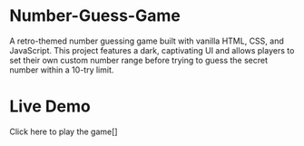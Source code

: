 # Number-Guess-Game
A retro-themed number guessing game built with vanilla HTML, CSS, and JavaScript. This project features a dark, captivating UI and allows players to set their own custom number range before trying to guess the secret number within a 10-try limit.

# Live Demo
Click here to play the game[]
